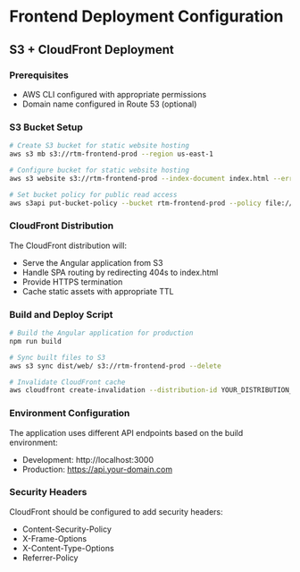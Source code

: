 # Frontend Deployment Configuration

## S3 + CloudFront Deployment

### Prerequisites
- AWS CLI configured with appropriate permissions
- Domain name configured in Route 53 (optional)

### S3 Bucket Setup
```bash
# Create S3 bucket for static website hosting
aws s3 mb s3://rtm-frontend-prod --region us-east-1

# Configure bucket for static website hosting
aws s3 website s3://rtm-frontend-prod --index-document index.html --error-document index.html

# Set bucket policy for public read access
aws s3api put-bucket-policy --bucket rtm-frontend-prod --policy file://bucket-policy.json
```

### CloudFront Distribution
The CloudFront distribution will:
- Serve the Angular application from S3
- Handle SPA routing by redirecting 404s to index.html
- Provide HTTPS termination
- Cache static assets with appropriate TTL

### Build and Deploy Script
```bash
# Build the Angular application for production
npm run build

# Sync built files to S3
aws s3 sync dist/web/ s3://rtm-frontend-prod --delete

# Invalidate CloudFront cache
aws cloudfront create-invalidation --distribution-id YOUR_DISTRIBUTION_ID --paths "/*"
```

### Environment Configuration
The application uses different API endpoints based on the build environment:
- Development: http://localhost:3000
- Production: https://api.your-domain.com

### Security Headers
CloudFront should be configured to add security headers:
- Content-Security-Policy
- X-Frame-Options
- X-Content-Type-Options
- Referrer-Policy